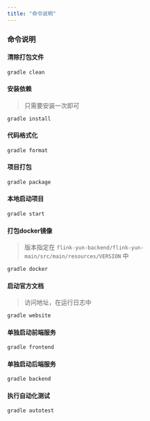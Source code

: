 ```yaml
---
title: "命令说明"
---
```


### 命令说明

#### 清除打包文件

```bash
gradle clean
```

#### 安装依赖

> 只需要安装一次即可

```bash
gradle install
```

#### 代码格式化

```bash
gradle format
```

#### 项目打包

```bash
gradle package
```

#### 本地启动项目

```bash
gradle start
```

#### 打包docker镜像

> 版本指定在 `flink-yun-backend/flink-yun-main/src/main/resources/VERSION` 中

```bash
gradle docker
```

#### 启动官方文档

> 访问地址，在运行日志中

```bash
gradle website
```

#### 单独启动前端服务

```bash
gradle frontend
```

#### 单独启动后端服务

```bash
gradle backend
```

#### 执行自动化测试

```bash
gradle autotest
```

